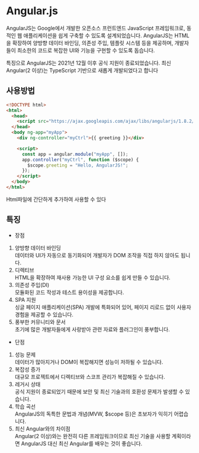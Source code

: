 # Angular.js

AngularJS는 Google에서 개발한 오픈소스 프런트엔드 JavaScript 프레임워크로, 동적인 웹 애플리케이션을 쉽게 구축할 수 있도록 설계되었습니다. AngularJS는 HTML을 확장하여 양방향 데이터 바인딩, 의존성 주입, 템플릿 시스템 등을 제공하며, 개발자들이 최소한의 코드로 복잡한 UI와 기능을 구현할 수 있도록 돕습니다.

특징으로 AngularJS는 2021년 12월 이후 공식 지원이 종료되었습니다. 최신 Angular(2 이상)는 TypeScript 기반으로 새롭게 개발되었다고 합니다

## 사용방법

```html
<!DOCTYPE html>
<html>
  <head>
    <script src="https://ajax.googleapis.com/ajax/libs/angularjs/1.8.2/angular.min.js"></script>
  </head>
  <body ng-app="myApp">
    <div ng-controller="myCtrl">{{ greeting }}</div>

    <script>
      const app = angular.module("myApp", []);
      app.controller("myCtrl", function ($scope) {
        $scope.greeting = "Hello, AngularJS!";
      });
    </script>
  </body>
</html>
```

Html파일에 간단하게 추가하여 사용할 수 있다

## 특징

- 장점

1. 양방향 데이터 바인딩<br>데이터와 UI가 자동으로 동기화되어 개발자가 DOM 조작을 직접 하지 않아도 됩니다.
2. 디렉티브<br>HTML을 확장하여 재사용 가능한 UI 구성 요소를 쉽게 만들 수 있습니다.
3. 의존성 주입(DI)<br>모듈화된 코드 작성과 테스트 용이성을 제공합니다.
4. SPA 지원<br>싱글 페이지 애플리케이션(SPA) 개발에 특화되어 있어, 페이지 리로드 없이 사용자 경험을 제공할 수 있습니다.
5. 풍부한 커뮤니티와 문서<br>초기에 많은 개발자들에게 사랑받아 관련 자료와 플러그인이 풍부합니다.

- 단점

1. 성능 문제<br>
   데이터가 많아지거나 DOM이 복잡해지면 성능이 저하될 수 있습니다.
2. 복잡성 증가<br>
   대규모 프로젝트에서 디렉티브와 스코프 관리가 복잡해질 수 있습니다.
3. 레거시 상태<br>
   공식 지원이 종료되었기 때문에 보안 및 최신 기술과의 호환성 문제가 발생할 수 있습니다.
4. 학습 곡선<br>
   AngularJS의 독특한 문법과 개념(MVW, $scope 등)은 초보자가 익히기 어렵습니다.
5. 최신 Angular와의 차이점<br>
   Angular(2 이상)와는 완전히 다른 프레임워크이므로 최신 기술을 사용할 계획이라면 AngularJS 대신 최신 Angular를 배우는 것이 좋습니다.
